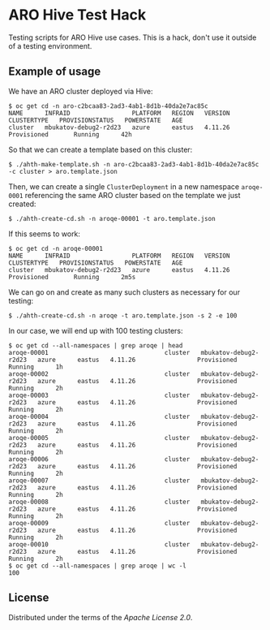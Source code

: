 # ARO Hive Test Hack

Testing scripts for ARO Hive use cases. This is a hack, don't use it outside
of a testing environment.

## Example of usage

We have an ARO cluster deployed via Hive:

```
$ oc get cd -n aro-c2bcaa83-2ad3-4ab1-8d1b-40da2e7ac85c
NAME      INFRAID                 PLATFORM   REGION   VERSION   CLUSTERTYPE   PROVISIONSTATUS   POWERSTATE   AGE
cluster   mbukatov-debug2-r2d23   azure      eastus   4.11.26                 Provisioned       Running      42h
```

So that we can create a template based on this cluster:

```
$ ./ahth-make-template.sh -n aro-c2bcaa83-2ad3-4ab1-8d1b-40da2e7ac85c -c cluster > aro.template.json
```

Then, we can create a single `ClusterDeployment` in a new namespace
`aroqe-0001` referencing the same ARO cluster based on the template we just
created:

```
$ ./ahth-create-cd.sh -n aroqe-00001 -t aro.template.json
```

If this seems to work:

```
$ oc get cd -n aroqe-00001
NAME      INFRAID                 PLATFORM   REGION   VERSION   CLUSTERTYPE   PROVISIONSTATUS   POWERSTATE   AGE
cluster   mbukatov-debug2-r2d23   azure      eastus   4.11.26                 Provisioned       Running      2m5s
```

We can go on and create as many such clusters as necessary for our testing:

```
$ ./ahth-create-cd.sh -n aroqe -t aro.template.json -s 2 -e 100
```

In our case, we will end up with 100 testing clusters:

```
$ oc get cd --all-namespaces | grep aroqe | head
aroqe-00001                                cluster   mbukatov-debug2-r2d23   azure      eastus   4.11.26                 Provisioned       Running      1h
aroqe-00002                                cluster   mbukatov-debug2-r2d23   azure      eastus   4.11.26                 Provisioned       Running      2h
aroqe-00003                                cluster   mbukatov-debug2-r2d23   azure      eastus   4.11.26                 Provisioned       Running      2h
aroqe-00004                                cluster   mbukatov-debug2-r2d23   azure      eastus   4.11.26                 Provisioned       Running      2h
aroqe-00005                                cluster   mbukatov-debug2-r2d23   azure      eastus   4.11.26                 Provisioned       Running      2h
aroqe-00006                                cluster   mbukatov-debug2-r2d23   azure      eastus   4.11.26                 Provisioned       Running      2h
aroqe-00007                                cluster   mbukatov-debug2-r2d23   azure      eastus   4.11.26                 Provisioned       Running      2h
aroqe-00008                                cluster   mbukatov-debug2-r2d23   azure      eastus   4.11.26                 Provisioned       Running      2h
aroqe-00009                                cluster   mbukatov-debug2-r2d23   azure      eastus   4.11.26                 Provisioned       Running      2h
aroqe-00010                                cluster   mbukatov-debug2-r2d23   azure      eastus   4.11.26                 Provisioned       Running      2h
$ oc get cd --all-namespaces | grep aroqe | wc -l
100
```

## License

Distributed under the terms of the *Apache License 2.0*.
